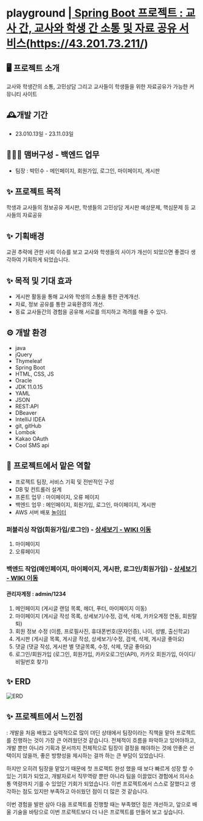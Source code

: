 # playground |<a href="https://43.201.73.211/"> Spring Boot 프로젝트 : 교사 간, 교사와 학생 간 소통 및 자료 공유 서비스(https://43.201.73.211/)</a>

## 🖥️ 프로젝트 소개
교사와 학생간의 소통, 고민상담 그리고 교사들이 학생들을 위한 자료공유가 가능한 커뮤니티 사이트

## 🕰️개발 기간
* 23.010.13일 - 23.11.03일

## 🧑‍🤝‍🧑 맴버구성 - 백엔드 업무
 - 팀장  : 박민수 - 메인페이지, 회원가입, 로그인, 마이페이지, 게시판
 
 ## ✨ 프로젝트 목적 
 학생과 교사들의 정보공유 게시판, 학생들의 고민상담 게시판
 예상문제, 핵심문제 등 교사들의 자료공유
 
 ## ✨ 기획배경
 교권 추락에 관한 사회 이슈를 보고 교사와 학생들의 사이가 개선이 되었으면 좋겠다 생각하여 기획하게 되었습니다.

 ## ✨ 목적 및 기대 효과
- 게시판 활동을 통해 교사와 학생의 소통을 통한 관계개선.
- 자료, 정보 공유를 통한 교육환경의 개선. 
- 동료 교사들간의 경험을 공유해 서로를 의지하고 격려를 해줄 수 있다.

## ⚙️ 개발 환경
- java
- jQuery
- Thymeleaf
- Spring Boot
- HTML, CSS, JS
- Oracle
- JDK 11.0.15
- YAML
- JSON
- REST:API
- DBeaver
- IntelliJ IDEA
- git, gitHub
- Lombok
- Kakao OAuth
- Cool SMS api 

 ## 📌 프로젝트에서 맡은 역할 
- 프로젝트 팀장, 서비스 기획 및 전반적인 구성
- DB 및 컨트롤러 설계 
- 프론트 업무 : 마이페이지, 오류 페이지 
- 백엔드 업무 : 메인페이지, 회원가입, 로그인, 마이페이지, 게시판
- AWS 서버 배포 <a href="https://43.201.73.211/">놀이터</a>

### 퍼블리싱 작업(회원가입/로그인) - <a href="https://github.com/pmscode96/playground-3team/wiki/%EB%A7%A1%EC%9D%80-%EA%B8%B0%EB%8A%A5-%EC%86%8C%EA%B0%9C(%ED%8D%BC%EB%B8%94%EB%A6%AC%EC%8B%B1)" > 상세보기 - WIKI 이동</a>
 1. 마이페이지 <br>
 2. 오류페이지 <br>

### 백엔드 작업(메인페이지, 마이페이지, 게시판, 로그인/회원가입) - <a href="https://github.com/pmscode96/playground-3team/wiki/%EB%A7%A1%EC%9D%80-%EA%B8%B0%EB%8A%A5-%EC%86%8C%EA%B0%9C(%EB%B0%B1%EC%95%A4%EB%93%9C)" >상세보기 - WIKI 이동</a>
#### 관리자계정 : admin/1234
 1. 메인페이지 (게시글 랜덤 목록, 헤더, 푸터, 마이페이지 이동) <br>
 2. 마이페이지 (게시글 작성 목록, 상세보기/수정, 검색, 삭제, 카카오계정 연동, 회원탈퇴)<br>
 3. 회원 정보 수정 (이름, 프로필사진, 휴대폰번호(문자인증), 나이, 성별, 출신학교)<br>
 4. 게시판 (게시글 목록, 게시글 작성, 상세보기/수정, 검색, 삭제, 게시글 좋아요)<br>
 5. 댓글 (댓글 작성, 게시판 별 댓글목록, 수정, 삭제, 댓글 좋아요)<br>
 6. 로그인/회원가입 (로그인, 회원가입, 카카오로그인(API), 카카오 회원가입, 아이디/비밀번호 찾기)<br>

## ✨ ERD
![ERD](https://github.com/playground-project-3team/playground-3team/assets/142221992/db33b263-08c3-460f-88e3-984918527e12)

## ✨ 프로젝트에서 느낀점
 : 
 개발을 처음 배웠고 실력적으로 많이 뎌딘 상태에서 팀장이라는 직책을 맡아 프로젝트를 진행하는 것이 가장 큰 어려웠던것 같습니다. 전체적이 흐름을 파악하고 있어야하고, 개발 뿐만 아니라 기획과 문서까지 전체적으로 팀장이 결정을 해야하는 것에 안좋은 선택이지 않을까, 좋은 방향성을 제시하는 걸까 하는 큰 부담이 있었습니다.
 
 하지만 오히려 팀장을 맡았기 때문에 첫 프로젝트 완성 했을 때 보다 빠르게 성장 할 수 있는 기회가 되었고, 개발자로서 직무역량 뿐만 아니라 팀을 이끌었더 경험에서 의사소통 역량까지 기를 수 있었던 기회가 되었습니다. 이번 프로젝트에서 스스로 잘했다고 생각하는 점도 있지만 부족하고 아쉬웠던 점이 더 많은 것 같습니다. 
 
이번 경험을 발판 삼아 다음 프로젝트를 진행할 때는 부족했던 점은 개선하고, 앞으로 배울 기술을 바탕으로 이번 프로젝트보다 더 나은 프로젝트를 만들어 보고 싶습니다.



